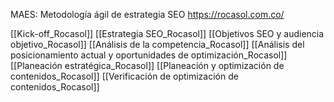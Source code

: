 
MAES: Metodología ágil de estrategia SEO
https://rocasol.com.co/

[[Kick-off_Rocasol]]
[[Estrategia SEO_Rocasol]]
[[Objetivos SEO y audiencia objetivo_Rocasol]]
[[Análisis de la competencia_Rocasol]]
[[Análisis del posicionamiento actual y oportunidades de optimización_Rocasol]]
[[Planeación estratégica_Rocasol]]
[[Planeación y optimización de contenidos_Rocasol]]
[[Verificación de optimización de contenidos_Rocasol]]


